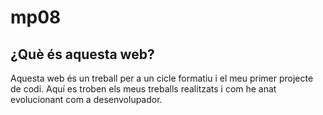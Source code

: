 # mp08

##  ¿Què és aquesta web?

Aquesta web és un treball per a un cicle formatiu i el meu primer projecte de codi.
Aquí es troben els meus treballs realitzats i com he anat evolucionant com a desenvolupador.
